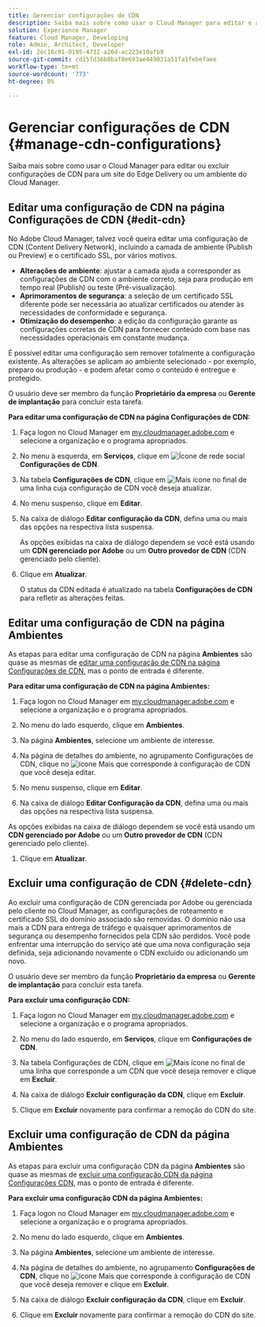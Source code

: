 ```yaml
---
title: Gerenciar configurações de CDN
description: Saiba mais sobre como usar o Cloud Manager para editar e atualizar, ou excluir configurações de CDN para um site do Edge Delivery ou um ambiente do Cloud Manager.
solution: Experience Manager
feature: Cloud Manager, Developing
role: Admin, Architect, Developer
exl-id: 2ec16c91-0195-4732-a26d-ac223e10afb9
source-git-commit: cd15fd36b8baf8e693ae449031a51fa1febefaee
workflow-type: tm+mt
source-wordcount: '773'
ht-degree: 8%

---
```


# Gerenciar configurações de CDN {#manage-cdn-configurations}

Saiba mais sobre como usar o Cloud Manager para editar ou excluir configurações de CDN para um site do Edge Delivery ou um ambiente do Cloud Manager.

## Editar uma configuração de CDN na página Configurações de CDN {#edit-cdn}

No Adobe Cloud Manager, talvez você queira editar uma configuração de CDN (Content Delivery Network), incluindo a camada de ambiente (Publish ou Preview) e o certificado SSL, por vários motivos.

* **Alterações de ambiente**: ajustar a camada ajuda a corresponder as configurações de CDN com o ambiente correto, seja para produção em tempo real (Publish) ou teste (Pré-visualização).
* **Aprimoramentos de segurança**: a seleção de um certificado SSL diferente pode ser necessária ao atualizar certificados ou atender às necessidades de conformidade e segurança.
* **Otimização do desempenho**: a edição da configuração garante as configurações corretas de CDN para fornecer conteúdo com base nas necessidades operacionais em constante mudança.

É possível editar uma configuração sem remover totalmente a configuração existente. As alterações se aplicam ao ambiente selecionado - por exemplo, preparo ou produção - e podem afetar como o conteúdo é entregue e protegido.

O usuário deve ser membro da função **Proprietário da empresa** ou **Gerente de implantação** para concluir esta tarefa.

**Para editar uma configuração de CDN na página Configurações de CDN:**

1. Faça logon no Cloud Manager em [my.cloudmanager.adobe.com](https://my.cloudmanager.adobe.com/) e selecione a organização e o programa apropriados.
1. No menu à esquerda, em **Serviços**, clique em ![Ícone de rede social](https://spectrum.adobe.com/static/icons/workflow_18/Smock_SocialNetwork_18_N.svg) **Configurações de CDN**.
1. Na tabela **Configurações de CDN**, clique em ![Mais ícone](https://spectrum.adobe.com/static/icons/workflow_18/Smock_More_18_N.svg) no final de uma linha cuja configuração de CDN você deseja atualizar.

1. No menu suspenso, clique em **Editar**.

1. Na caixa de diálogo **Editar configuração da CDN**, defina uma ou mais das opções na respectiva lista suspensa.

   As opções exibidas na caixa de diálogo dependem se você está usando um **CDN gerenciado por Adobe** ou um **Outro provedor de CDN** (CDN gerenciado pelo cliente).

1. Clique em **Atualizar**.

   O status da CDN editada é atualizado na tabela **Configurações de CDN** para refletir as alterações feitas.


## Editar uma configuração de CDN na página Ambientes

As etapas para editar uma configuração de CDN na página **Ambientes** são quase as mesmas de [editar uma configuração de CDN na página Configurações de CDN](#edit-cdn), mas o ponto de entrada é diferente.

**Para editar uma configuração de CDN na página Ambientes:**

1. Faça logon no Cloud Manager em [my.cloudmanager.adobe.com](https://my.cloudmanager.adobe.com/) e selecione a organização e o programa apropriados.

1. No menu do lado esquerdo, clique em **Ambientes**.

1. Na página **Ambientes**, selecione um ambiente de interesse.

1. Na página de detalhes do ambiente, no agrupamento Configurações de CDN, clique no ![ícone Mais](https://spectrum.adobe.com/static/icons/workflow_18/Smock_More_18_N.svg) que corresponde à configuração de CDN que você deseja editar.

1. No menu suspenso, clique em **Editar**.

1. Na caixa de diálogo **Editar Configuração da CDN**, defina uma ou mais das opções na respectiva lista suspensa.

As opções exibidas na caixa de diálogo dependem se você está usando um **CDN gerenciado por Adobe** ou um **Outro provedor de CDN** (CDN gerenciado pelo cliente).

1. Clique em **Atualizar**.


<!-- ## Go live readiness {#go-live-readiness} 

1. ADD STEPS -->


## Excluir uma configuração de CDN {#delete-cdn}

Ao excluir uma configuração de CDN gerenciada por Adobe ou gerenciada pelo cliente no Cloud Manager, as configurações de roteamento e certificado SSL do domínio associado são removidas. O domínio não usa mais a CDN para entrega de tráfego e quaisquer aprimoramentos de segurança ou desempenho fornecidos pela CDN são perdidos. Você pode enfrentar uma interrupção do serviço até que uma nova configuração seja definida, seja adicionando novamente o CDN excluído ou adicionando um novo.

O usuário deve ser membro da função **Proprietário da empresa** ou **Gerente de implantação** para concluir esta tarefa.

**Para excluir uma configuração CDN:**

1. Faça logon no Cloud Manager em [my.cloudmanager.adobe.com](https://my.cloudmanager.adobe.com/) e selecione a organização e o programa apropriados.

1. No menu do lado esquerdo, em **Serviços**, clique em **Configurações de CDN**.

1. Na tabela Configurações de CDN, clique em ![Mais ícone](https://spectrum.adobe.com/static/icons/workflow_18/Smock_More_18_N.svg) no final de uma linha que corresponde a um CDN que você deseja remover e clique em **Excluir**.

1. Na caixa de diálogo **Excluir configuração da CDN**, clique em **Excluir**.

1. Clique em **Excluir** novamente para confirmar a remoção do CDN do site.


## Excluir uma configuração de CDN da página Ambientes

As etapas para excluir uma configuração CDN da página **Ambientes** são quase as mesmas de [excluir uma configuração CDN da página Configurações CDN](#edit-cdn), mas o ponto de entrada é diferente.

**Para excluir uma configuração CDN da página Ambientes:**

1. Faça logon no Cloud Manager em [my.cloudmanager.adobe.com](https://my.cloudmanager.adobe.com/) e selecione a organização e o programa apropriados.

1. No menu do lado esquerdo, clique em **Ambientes**.

1. Na página **Ambientes**, selecione um ambiente de interesse.

1. Na página de detalhes do ambiente, no agrupamento **Configurações de CDN**, clique no ![ícone Mais](https://spectrum.adobe.com/static/icons/workflow_18/Smock_More_18_N.svg) que corresponde à configuração de CDN que você deseja remover e clique em **Excluir**.

1. Na caixa de diálogo **Excluir configuração da CDN**, clique em **Excluir**.

1. Clique em **Excluir** novamente para confirmar a remoção do CDN do site.
